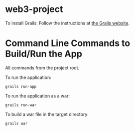 web3-project
============

To install Grails: Follow the instructions at [the Grails website](http://grails.org/Installation).

Command Line Commands to Build/Run the App
==========================================

All commands from the project root.

To run the application:

`grails run-app`

To run the application as a war:

`grails run-war`

To build a war file in the target directory:

`grails war`

